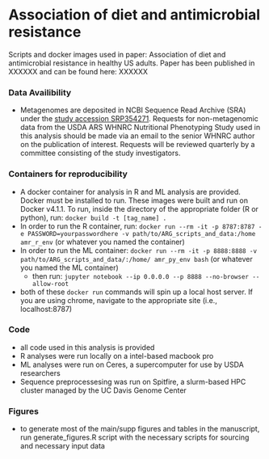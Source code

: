 # Association of diet and antimicrobial resistance
 Scripts and docker images used in paper: Association of diet and antimicrobial resistance in healthy US adults. Paper has been published in XXXXXX and can be found here: XXXXXX

### **Data Availibility**
- Metagenomes are deposited in NCBI Sequence Read Archive (SRA) under the [study accession SRP354271](https://dataview.ncbi.nlm.nih.gov/object/PRJNA795985). Requests for non-metagenomic data from the USDA ARS WHNRC Nutritional Phenotyping Study used in this analysis should be made via an email to the senior WHNRC author on the publication of interest. Requests will be reviewed quarterly by a committee consisting of the study investigators.

### **Containers for reproducibility**
- A docker container for analysis in R and ML analysis are provided. Docker must be installed to run. These images were built and run on Docker v4.1.1. To run, inside the directory of the appropriate folder (R or python), run: ```docker build -t [tag_name] .```
- In order to run the R container, run: ```docker run --rm -it -p 8787:8787 -e PASSWORD=yourpasswordhere -v path/to/ARG_scripts_and_data:/home amr_r_env``` (or whatever you named the container)
- In order to run the ML container: ```docker run --rm -it -p 8888:8888 -v path/to/ARG_scripts_and_data/:/home/ amr_py_env bash``` (or whatever you named the ML container)
    - then run: ```jupyter notebook --ip 0.0.0.0 --p 8888 --no-browser --allow-root```
- both of these ```docker run``` commands will spin up a local host server. If  you are using chrome, navigate to the appropriate site (i.e., localhost:8787)

### **Code**
- all code used in this analysis is provided
- R analyses were run locally on a intel-based macbook pro
- ML analyses were run on Ceres, a supercomputer for use by USDA researchers
- Sequence preprocessesing was run on Spitfire, a slurm-based HPC cluster managed by the UC Davis Genome Center

### **Figures**
- to generate most of the main/supp figures and tables in the manuscript, run generate_figures.R script with the necessary scripts for sourcing and necessary input data